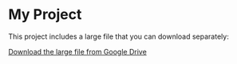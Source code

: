 # My Project

This project includes a large file that you can download separately:

[Download the large file from Google Drive]([https://drive.google.com/your-file-link](https://drive.google.com/drive/folders/1X5oeyLUiaLuGLdyL588XqbtvcfKE2_SC?usp=drive_link))
